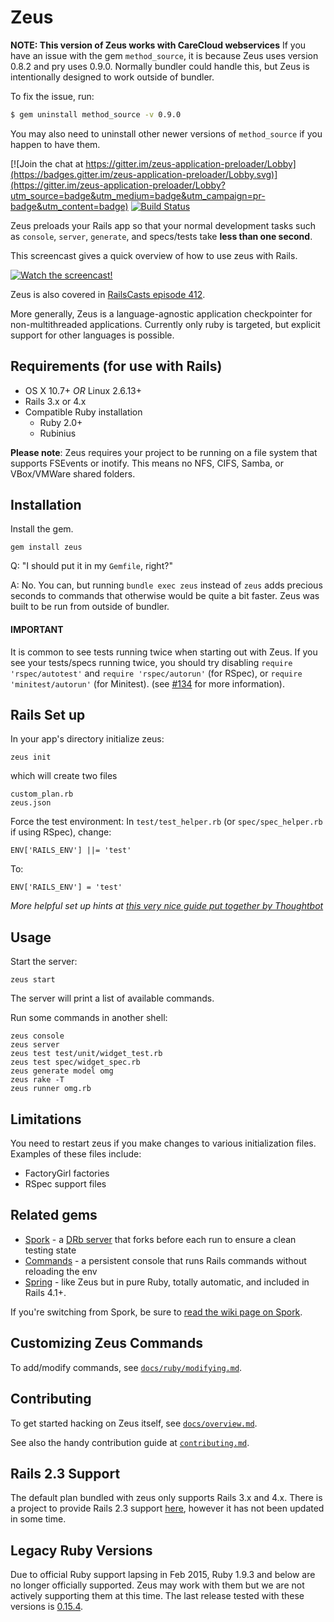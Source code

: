 # Zeus

**NOTE: This version of Zeus works with CareCloud webservices**
If you have an issue with the gem `method_source`, it is because Zeus uses version 0.8.2 and pry uses 0.9.0. Normally bundler could handle this, but
Zeus is intentionally designed to work outside of bundler.

To fix the issue, run:
```bash
$ gem uninstall method_source -v 0.9.0
```

You may also need to uninstall other newer versions of `method_source` if you happen to have them.

[![Join the chat at https://gitter.im/zeus-application-preloader/Lobby](https://badges.gitter.im/zeus-application-preloader/Lobby.svg)](https://gitter.im/zeus-application-preloader/Lobby?utm_source=badge&utm_medium=badge&utm_campaign=pr-badge&utm_content=badge)
[![Build Status](https://travis-ci.org/burke/zeus.svg?branch=master)](https://travis-ci.org/burke/zeus)

Zeus preloads your Rails app so that your normal development tasks such as `console`, `server`, `generate`, and specs/tests take **less than one second**.

This screencast gives a quick overview of how to use zeus with Rails.

[![Watch the screencast!](http://s3.amazonaws.com/burkelibbey/vimeo-zeus.png)](http://vimeo.com/burkelibbey/zeus)

Zeus is also covered in [RailsCasts episode 412](http://railscasts.com/episodes/412-fast-rails-commands).

More generally, Zeus is a language-agnostic application checkpointer for non-multithreaded applications. Currently only ruby is targeted, but explicit support for other languages is possible.


## Requirements (for use with Rails)

* OS X 10.7+ *OR* Linux 2.6.13+
* Rails 3.x or 4.x
* Compatible Ruby installation
  * Ruby 2.0+
  * Rubinius

**Please note**: Zeus requires your project to be running on a file system that supports FSEvents or inotify. This means no NFS, CIFS, Samba, or VBox/VMWare shared folders.


## Installation

Install the gem.

    gem install zeus

Q: "I should put it in my `Gemfile`, right?"

A: No. You can, but running `bundle exec zeus` instead of `zeus` adds precious seconds to commands that otherwise would be quite a bit faster. Zeus was built to be run from outside of bundler.

#### IMPORTANT

It is common to see tests running twice when starting out with Zeus. If you see your tests/specs running twice, you should try disabling `require 'rspec/autotest'` and `require 'rspec/autorun'` (for RSpec), or `require 'minitest/autorun'` (for Minitest). (see [#134](https://github.com/burke/zeus/issues/134) for more information).


## Rails Set up 

In your app's directory initialize zeus:

    zeus init

which will create two files

    custom_plan.rb
    zeus.json

Force the test environment: In `test/test_helper.rb` (or `spec/spec_helper.rb` if using RSpec), change:


    ENV['RAILS_ENV'] ||= 'test'

To:

    ENV['RAILS_ENV'] = 'test'

_More helpful set up hints at [this very nice guide put together by Thoughtbot](https://robots.thoughtbot.com/improving-rails-boot-time-with-zeus)_

## Usage

Start the server:

    zeus start

The server will print a list of available commands.

Run some commands in another shell:

    zeus console
    zeus server
    zeus test test/unit/widget_test.rb
    zeus test spec/widget_spec.rb
    zeus generate model omg
    zeus rake -T
    zeus runner omg.rb

## Limitations

You need to restart zeus if you make changes to various initialization files. Examples of these files include:

 * FactoryGirl factories
 * RSpec support files

## Related gems

* [Spork](https://github.com/sporkrb/spork) - a [DRb server](http://www.ruby-doc.org/stdlib-1.9.3/libdoc/drb/rdoc/DRb.html) that forks before each run to ensure a clean testing state
* [Commands](https://github.com/rails/commands) - a persistent console that runs Rails commands without reloading the env
* [Spring](https://github.com/rails/spring) - like Zeus but in pure Ruby, totally automatic, and included in Rails 4.1+.

If you're switching from Spork, be sure to [read the wiki page on Spork](https://github.com/burke/zeus/wiki/Spork).


## Customizing Zeus Commands

To add/modify commands, see [`docs/ruby/modifying.md`](docs/ruby/modifying.md).


## Contributing

To get started hacking on Zeus itself, see [`docs/overview.md`](docs/overview.md).

See also the handy contribution guide at [`contributing.md`](contributing.md).


## Rails 2.3 Support

The default plan bundled with zeus only supports Rails 3.x and 4.x. There is a project to provide Rails 2.3 support [here](https://github.com/tyler-smith/zeus-rails23), however it has not been updated in some time.

## Legacy Ruby Versions

Due to official Ruby support lapsing in Feb 2015, Ruby 1.9.3 and below are no longer officially supported. Zeus may work with them but we are not actively supporting them at this time. The last release tested with these versions is [0.15.4](https://github.com/burke/zeus/tree/v0.15.4).

